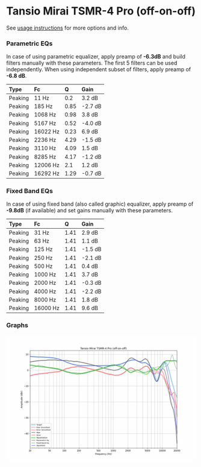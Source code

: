 # Tansio Mirai TSMR-4 Pro (off-on-off)
See [usage instructions](https://github.com/jaakkopasanen/AutoEq#usage) for more options and info.

### Parametric EQs
In case of using parametric equalizer, apply preamp of **-6.3dB** and build filters manually
with these parameters. The first 5 filters can be used independently.
When using independent subset of filters, apply preamp of **-6.8 dB**.

| Type    | Fc       |    Q | Gain    |
|:--------|:---------|:-----|:--------|
| Peaking | 11 Hz    | 0.2  | 3.2 dB  |
| Peaking | 185 Hz   | 0.85 | -2.7 dB |
| Peaking | 1068 Hz  | 0.98 | 3.8 dB  |
| Peaking | 5167 Hz  | 0.52 | -4.0 dB |
| Peaking | 16022 Hz | 0.23 | 6.9 dB  |
| Peaking | 2236 Hz  | 4.29 | -1.5 dB |
| Peaking | 3110 Hz  | 4.09 | 1.5 dB  |
| Peaking | 8285 Hz  | 4.17 | -1.2 dB |
| Peaking | 12006 Hz | 2.1  | 1.2 dB  |
| Peaking | 16292 Hz | 1.29 | -0.7 dB |

### Fixed Band EQs
In case of using fixed band (also called graphic) equalizer, apply preamp of **-9.8dB**
(if available) and set gains manually with these parameters.

| Type    | Fc       |    Q | Gain    |
|:--------|:---------|:-----|:--------|
| Peaking | 31 Hz    | 1.41 | 2.9 dB  |
| Peaking | 63 Hz    | 1.41 | 1.1 dB  |
| Peaking | 125 Hz   | 1.41 | -1.5 dB |
| Peaking | 250 Hz   | 1.41 | -2.1 dB |
| Peaking | 500 Hz   | 1.41 | 0.4 dB  |
| Peaking | 1000 Hz  | 1.41 | 3.7 dB  |
| Peaking | 2000 Hz  | 1.41 | -0.3 dB |
| Peaking | 4000 Hz  | 1.41 | -2.2 dB |
| Peaking | 8000 Hz  | 1.41 | 1.8 dB  |
| Peaking | 16000 Hz | 1.41 | 9.6 dB  |

### Graphs
![](./Tansio%20Mirai%20TSMR-4%20Pro%20(off-on-off).png)
